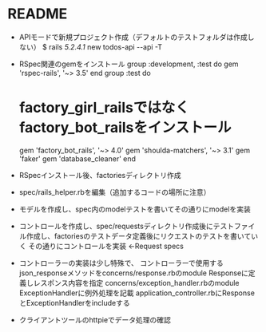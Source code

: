 # README

* APIモードで新規プロジェクト作成（デフォルトのテストフォルダは作成しない）
$ rails _5.2.4.1_ new todos-api --api -T

* RSpec関連のgemをインストール
  group :development, :test do
    gem 'rspec-rails', '~> 3.5'
  end
  group :test do
    # factory_girl_railsではなくfactory_bot_railsをインストール
    gem 'factory_bot_rails', '~> 4.0'
    gem 'shoulda-matchers', '~> 3.1'
    gem 'faker'
    gem 'database_cleaner'
  end  

* RSpecインストール後、factoriesディレクトリ作成

* spec/rails_helper.rbを編集（追加するコードの場所に注意）

* モデルを作成し、spec内のmodelテストを書いてその通りにmodelを実装

* コントロールを作成し、spec/requestsディレクトリ作成後にテストファイル作成し、factoriesのテストデータ定義後にリクエストのテストを書いていく
その通りにコントロールを実装
←Request specs

* コントローラーの実装は少し特殊で、
コントローラーで使用するjson_responseメソッドをconcerns/response.rbのmodule Responseに定義しレスポンス内容を指定
concerns/exception_handler.rbのmodule ExceptionHandlerに例外処理を記載
application_controller.rbにResponseとExceptionHandlerをincludeする

* クライアントツールのhttpieでデータ処理の確認
